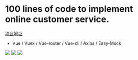 # 100 lines of code to implement online customer service.
<a href="http://voidsky.cn/Rot/tips.html">项目地址</a>
- Vue / Vuex / Vue-router / Vue-cli / Axios / Easy-Mock
<img src="http://zero1five.gitee.io/pic/Rot/3.gif">
<img src="http://zero1five.gitee.io/pic/Rot/4.gif">
<img src="http://zero1five.gitee.io/pic/Rot/5.gif">